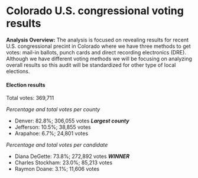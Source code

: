 # **Colorado U.S. congressional voting results**

**Analysis Overview:** The analysis is focused on revealing results for recent U.S. congressional precint in Colorado where we have three methods to get votes: mail-in ballots, punch cards and direct recording electronics (DRE). Although we have different voting methods we will be focusing on analyzing overall results so this audit will be standardized for other type of local elections.

#### Election results

Total votes: 369,711

  *Percentage and total votes per county*
  - Denver:     82.8%;  306,055 votes ***Largest county***
  - Jefferson:  10.5%;  38,855 votes
  - Arapahoe:   6.7%;   24,801 votes

  *Percentage and total votes per candidate*
  - Diana DeGette:     73.8%;  272,892 votes ***WINNER***
  - Charles Stockham:  23.0%;  85,213 votes
  - Raymon Doane:      3.1%;   11,606 votes


 
 





